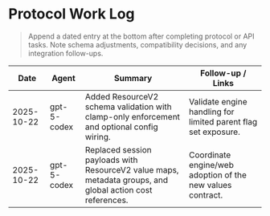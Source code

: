 # Protocol Work Log

> Append a dated entry at the bottom after completing protocol or API tasks. Note schema adjustments, compatibility decisions, and any integration follow-ups.

| Date       | Agent       | Summary                                                                                                   | Follow-up / Links                                              |
| ---------- | ----------- | --------------------------------------------------------------------------------------------------------- | -------------------------------------------------------------- |
| 2025-10-22 | gpt-5-codex | Added ResourceV2 schema validation with clamp-only enforcement and optional config wiring.                | Validate engine handling for limited parent flag set exposure. |
| 2025-10-22 | gpt-5-codex | Replaced session payloads with ResourceV2 value maps, metadata groups, and global action cost references. | Coordinate engine/web adoption of the new values contract.     |
